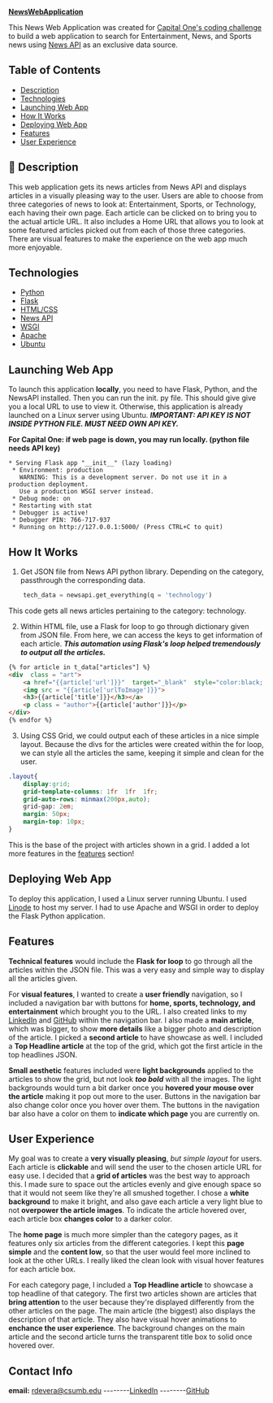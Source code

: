 ﻿
**[NewsWebApplication ](http://23.239.22.138/)**

This News Web Application was created for [Capital One's coding challenge](https://www.mindsumo.com/contests/newsapi) to build a web application to search for Entertainment, News, and Sports news using [News API](https://newsapi.org/) as an exclusive data source.

## Table of Contents

 - [Description](#description)
 - [Technologies](#technologies)
 - [Launching Web App](#launching-web-app)
 -	[How It Works](#how-it-works)
 -	[Deploying Web App](#deploying-web-app)
 -	[Features](#features)
 -	[User Experience](#user-experience)


## 📝 Description

This web application gets its news articles from News API and displays articles in a visually pleasing way to the user. Users are able to choose from three categories of news to look at: Entertainment, Sports, or Technology, each having their own page. Each article can be clicked on to bring you to the actual article URL. It also includes a Home URL that allows you to look at some featured articles picked out from each of those three categories. There are visual features to make the experience on the web app much more enjoyable. 

## Technologies
 - [Python](https://www.python.org/)
 - [Flask](https://flask.palletsprojects.com/en/1.1.x/)
 - [HTML/CSS](https://www.w3.org/standards/webdesign/htmlcss.html#:~:text=HTML%20(the%20Hypertext%20Markup%20Language,for%20a%20variety%20of%20devices.))
 - [News API](https://newsapi.org/)
 - [WSGI](https://wsgi.readthedocs.io/en/latest/what.html)
 - [Apache](https://www.apache.org/)
 - [Ubuntu](https://ubuntu.com/)

## Launching Web App
To launch this application **locally**, you need to have Flask, Python, and the NewsAPI installed. Then you can run the init. py file. This should give give you a local URL to use to view it.  Otherwise, this application is already launched on a Linux server using Ubuntu.
***IMPORTANT: API KEY IS NOT INSIDE PYTHON FILE. MUST NEED OWN API KEY.***

**For Capital One: if web page is down, you may run locally. (python file needs API key)** 

```
* Serving Flask app "__init__" (lazy loading)
 * Environment: production
   WARNING: This is a development server. Do not use it in a production deployment.
   Use a production WSGI server instead.
 * Debug mode: on
 * Restarting with stat
 * Debugger is active!
 * Debugger PIN: 766-717-937
 * Running on http://127.0.0.1:5000/ (Press CTRL+C to quit)
```
## How It Works

1. Get JSON file from News API python library. Depending on the category, passthrough the corresponding data.
```python
	tech_data = newsapi.get_everything(q = 'technology') 
```
This code gets all news articles pertaining to the category: technology.
	
2. Within HTML file, use a Flask for loop to go through dictionary given from JSON file. From here, we can access the keys to get information of each article.  ***This automation using Flask's loop helped tremendously to output all the articles.***

```html
{% for article in t_data["articles"] %}
<div  class = "art">
	<a href="{{article['url']}}"  target="_blank"  style="color:black; text-decoration: none;">
	<img src = "{{article['urlToImage']}}">
	<h3>{{article['title']}}</h3></a>
	<p class = "author">{{article['author']}}</p>	
</div>
{% endfor %}
```

3. Using CSS Grid, we could output each of these articles in a nice simple layout. Because the divs for the articles were created within the for loop, we can style all the articles the same, keeping it simple and clean for the user. 
```css
.layout{
	display:grid;
	grid-template-columns: 1fr  1fr  1fr;
	grid-auto-rows: minmax(200px,auto);
	grid-gap: 2em;
	margin: 50px;
	margin-top: 10px;
}
```
This is the base of the project with articles shown in a grid. I added a lot more features in the [features](#features) section!

  ## Deploying Web App
To deploy this application, I used a Linux server running Ubuntu. I used [Linode](https://cloud.linode.com/linodes) to host my server. I had to use Apache and WSGI in order to deploy the Flask Python application. 

## Features
**Technical features** would include the **Flask for loop** to go through all the articles within the JSON file. This was a very easy and simple way to display all the articles given. 

For **visual features**, I wanted to create a **user friendly** navigation, so I included a navigation bar with buttons for **home, sports, technology, and entertainment** which brought you to the URL. I also created links to my [LinkedIn](https://www.linkedin.com/in/russelldevera/) and [GitHub](https://github.com/russell-d) within the navigation bar. I also made a **main article**, which was bigger, to show **more details** like a bigger photo and description of the article. I picked a **second article** to have showcase as well. I included a **Top Headline article** at the top of the grid, which got the first article in the top headlines JSON. 

**Small aesthetic** features included were **light backgrounds** applied to the articles to show the grid, but not look ***too bold*** with all the images. The light backgrounds would turn a bit darker once you **hovered your mouse over the article** making it pop out more to the user. Buttons in the navigation bar also change color once you hover over them. The buttons in the navigation bar also have a color on them to **indicate which page** you are currently on.

 ## User Experience
 My goal was to create a **very visually pleasing**, *but simple layout* for users. Each article is **clickable** and will send the user to the chosen article URL for easy use. I decided that a **grid of articles** was the best way to approach this. I made sure to space out the articles evenly and give enough space so that it would not seem like they're all smushed together. I chose a **white background** to make it bright, and also gave each article a very light blue to not **overpower the article images**. To indicate the article hovered over, each article box **changes color** to a darker color.

The **home page** is much more simpler than the category pages, as it features only six articles from the different categories. I kept this **page simple** and the **content low**, so that the user would feel more inclined to look at the other URLs. I really liked the clean look with visual hover features for each article box. 

For each category page, I included a **Top Headline article** to showcase a top headline of that category. The first two articles shown are articles that **bring attention** to the user because they're displayed differently from the other articles on the page. The main article (the biggest) also displays the description of that article. They also have visual hover animations to **enchance the user experience**. The background changes on the main article and the second article turns the transparent title box to solid once hovered over. 

 ## Contact Info
 **email:** rdevera@csumb.edu
   --------[LinkedIn](https://www.linkedin.com/in/russelldevera/)
 --------[GitHub](https://github.com/russell-d)






